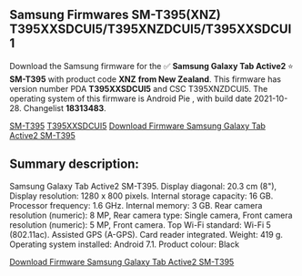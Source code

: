<h2>Samsung Firmwares SM-T395(XNZ) T395XXSDCUI5/T395XNZDCUI5/T395XXSDCUI1</h2>
Download the Samsung firmware for the ✅ <strong>Samsung Galaxy Tab Active2 </strong> ⭐ <strong>SM-T395</strong> with product code <strong>XNZ</strong> <strong> from New Zealand</strong>. This firmware has version number PDA <strong>T395XXSDCUI5</strong> and CSC T395XNZDCUI5. The operating system of this firmware is Android Pie , with build date 2021-10-28. Changelist <strong>18313483</strong>.


[SM-T395](https://samfirm.shop/samsung/model/SM-T395)
[T395XXSDCUI5](https://samfirm.shop/samsung/pda/T395XXSDCUI5)
[Download Firmware Samsung Galaxy Tab Active2 SM-T395](https://samfirm.shop/samsung/firmware/470001)
<h2>Summary description:</h2>
<p>Samsung Galaxy Tab Active2 SM-T395. Display diagonal: 20.3 cm (8"), Display resolution: 1280 x 800 pixels. Internal storage capacity: 16 GB. Processor frequency: 1.6 GHz. Internal memory: 3 GB. Rear camera resolution (numeric): 8 MP, Rear camera type: Single camera, Front camera resolution (numeric): 5 MP, Front camera. Top Wi-Fi standard: Wi-Fi 5 (802.11ac). Assisted GPS (A-GPS). Card reader integrated. Weight: 419 g. Operating system installed: Android 7.1. Product colour: Black</p>


[Download Firmware Samsung Galaxy Tab Active2 SM-T395](https://samfirm.shop/samsung/firmware/470001)
